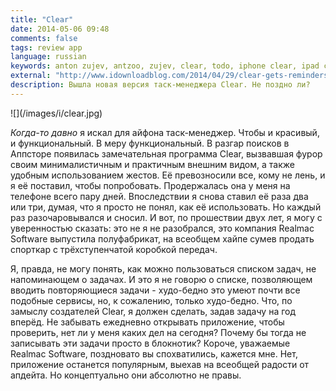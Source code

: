 ```yaml
---
title: "Clear"
date: 2014-05-06 09:48
comments: false
tags: review app
language: russian
keywords: anton zujev, antzoo, zujev, clear, todo, iphone clear, ipad clear, mac clear, os x clear
external: "http://www.idownloadblog.com/2014/04/29/clear-gets-reminders/"
description: Вышла новая версия таск-менеджера Clear. Не поздно ли?
---
```


<div class="fotorama" data-width="100%" data-allowfullscreen="native">
    ![](/images/i/clear.jpg)
</div>

*Когда-то давно* я искал для айфона таск-менеджер. Чтобы и красивый, и функциональный. В меру функциональный. В разгар поисков в Аппсторе появилась замечательная программа Clear, вызвавшая фурор своим минималистичным и практичным внешним видом, а также удобным использованием жестов. Её превозносили все, кому не лень, и я её поставил, чтобы попробовать. Продержалась она у меня на телефоне всего пару дней. Впоследствии я снова ставил её раза два или три, думая, что я просто не понял, как её использовать. Но каждый раз разочаровывался и сносил. И вот, по прошествии двух лет, я могу с уверенностью сказать: это не я не разобрался, это компания Realmac Software выпустила полуфабрикат, на всеобщем хайпе сумев продать спорткар с трёхступенчатой коробкой передач.

Я, правда, не могу понять, как можно пользоваться списком задач, не напоминающем о задачах. И это я не говорю о списке, позволяющем вводить повторяющиеся задачи - худо-бедно это умеют почти все подобные сервисы, но, к сожалению, только худо-бедно. Что, по замыслу создателей Clear, я должен сделать, задав задачу на год вперёд. Не забывать ежедневно открывать приложение, чтобы проверить, нет ли у меня каких дел на сегодня? Почему бы тогда не записывать эти задачи просто в блокнотик? Короче, уважаемые Realmac Software, поздновато вы спохватились, кажется мне. Нет, приложение останется популярным, выехав на всеобщей радости от апдейта. Но концептуально они абсолютно не правы.